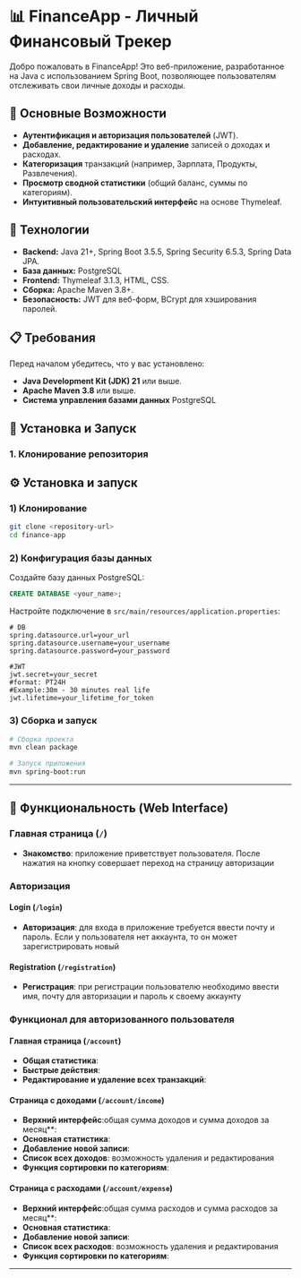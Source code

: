 # 📊 FinanceApp - Личный Финансовый Трекер

Добро пожаловать в FinanceApp! Это веб-приложение, разработанное на Java с использованием Spring Boot, позволяющее пользователям отслеживать свои личные доходы и расходы.

## 🌟 Основные Возможности

*   **Аутентификация и авторизация пользователей** (JWT).
*   **Добавление, редактирование и удаление** записей о доходах и расходах.
*   **Категоризация** транзакций (например, Зарплата, Продукты, Развлечения).
*   **Просмотр сводной статистики** (общий баланс, суммы по категориям).
*   **Интуитивный пользовательский интерфейс** на основе Thymeleaf.

## 🧰 Технологии

*   **Backend:** Java 21+, Spring Boot 3.5.5, Spring Security 6.5.3, Spring Data JPA.
*   **База данных:** PostgreSQL
*   **Frontend:** Thymeleaf 3.1.3, HTML, CSS.
*   **Сборка:** Apache Maven 3.8+.
*   **Безопасность:** JWT для веб-форм, BCrypt для хэширования паролей.

## 📋 Требования

Перед началом убедитесь, что у вас установлено:

*   **Java Development Kit (JDK) 21** или выше.
*   **Apache Maven 3.8** или выше.
*   **Система управления базами данных** PostgreSQL

## 🔧 Установка и Запуск

### 1. Клонирование репозитория

## ⚙️ Установка и запуск

### 1) Клонирование
```bash
git clone <repository-url>
cd finance-app
```

### 2) Конфигурация базы данных
Создайте базу данных PostgreSQL:
```sql
CREATE DATABASE <your_name>;
```

Настройте подключение в `src/main/resources/application.properties`:
```properties
# DB
spring.datasource.url=your_url
spring.datasource.username=your_username
spring.datasource.password=your_password

#JWT
jwt.secret=your_secret
#format: PT24H
#Example:30m - 30 minutes real life
jwt.lifetime=your_lifetime_for_token 
```

### 3) Сборка и запуск
```bash
# Сборка проекта
mvn clean package

# Запуск приложения
mvn spring-boot:run
```

---

## 📡 Функциональность (Web Interface)

### Главная страница (`/`)
- **Знакомство**: приложение приветствует пользователя. После нажатия на кнопку совершает переход на страницу авторизации

### Авторизация

#### Login (`/login`)
- **Авторизация**: для входа в приложение требуется ввести почту и пароль. Если у пользователя нет аккаунта, то он может зарегистрировать новый

#### Registration (`/registration`)
- **Регистрация**: при регистрации пользователю необходимо ввести имя, почту для авторизации и пароль к своему аккаунту

### Функционал для авторизованного пользователя

#### Главная страница (`/account`)
- **Общая статистика**: 
- **Быстрые действия**: 
- **Редактирование и удаление всех транзакций**: 

#### Страница с доходами (`/account/income`)
- **Верхний интерфейс**:общая сумма доходов и сумма доходов за месяц**: 
- **Основная статистика**: 
- **Добавление новой записи**:
- **Список всех доходов**: возможность удаления и редактирования
- **Функция сортировки по категориям**:

#### Страница с расходами (`/account/expense`)
- **Верхний интерфейс**:общая сумма расходов и сумма расходов за месяц**:
- **Основная статистика**:
- **Добавление новой записи**:
- **Список всех расходов**: возможность удаления и редактирования
- **Функция сортировки по категориям**:

---